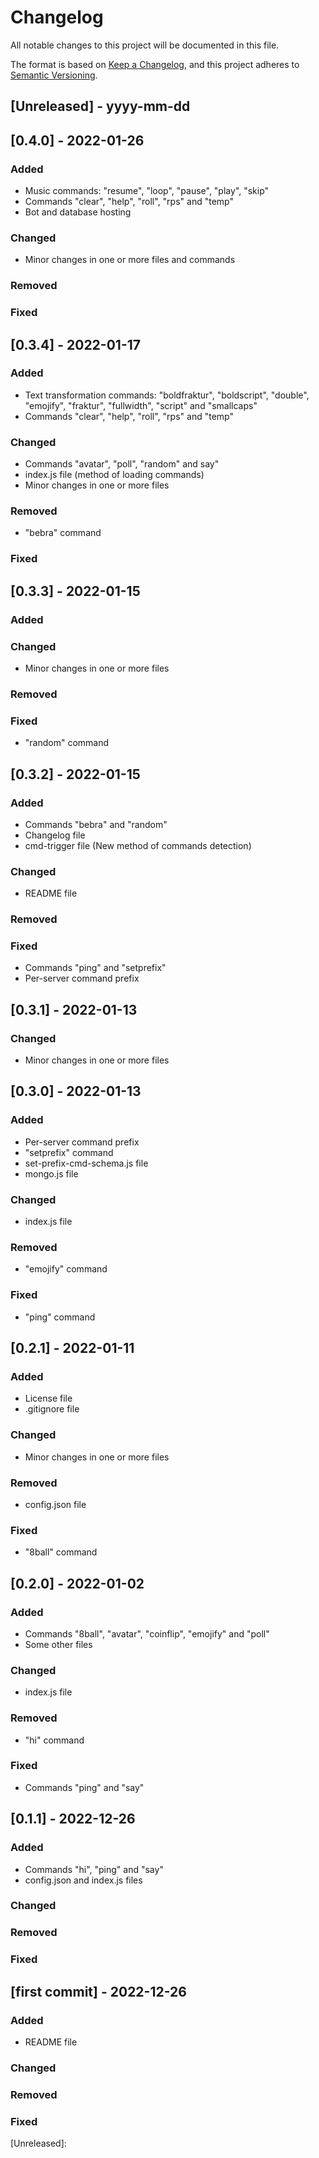 # Changelog
All notable changes to this project will be documented in this file.

The format is based on [Keep a Changelog](https://keepachangelog.com/en/1.0.0/),
and this project adheres to [Semantic Versioning](https://semver.org/spec/v2.0.0.html).

## [Unreleased] - yyyy-mm-dd

## [0.4.0] - 2022-01-26

### Added
- Music commands: "resume", "loop", "pause", "play", "skip" 
- Commands "clear", "help", "roll", "rps" and "temp"
- Bot and database hosting

### Changed
- Minor changes in one or more files and commands

### Removed

### Fixed

## [0.3.4] - 2022-01-17

### Added
- Text transformation commands: "boldfraktur", "boldscript", "double", "emojify", "fraktur", "fullwidth", "script" and "smallcaps"
- Commands "clear", "help", "roll", "rps" and "temp"

### Changed
- Commands "avatar", "poll", "random" and say"
- index.js file (method of loading commands)
- Minor changes in one or more files

### Removed
- "bebra" command

### Fixed

## [0.3.3] - 2022-01-15

### Added

### Changed
- Minor changes in one or more files

### Removed

### Fixed
- "random" command

## [0.3.2] - 2022-01-15

### Added
- Commands "bebra" and "random"
- Changelog file
- cmd-trigger file (New method of commands detection)

### Changed
- README file

### Removed

### Fixed
- Commands "ping" and "setprefix"
- Per-server command prefix

## [0.3.1] - 2022-01-13

### Changed
- Minor changes in one or more files

## [0.3.0] - 2022-01-13

### Added
- Per-server command prefix
- "setprefix" command
- set-prefix-cmd-schema.js file
- mongo.js file

### Changed
- index.js file

### Removed
- "emojify" command

### Fixed
- "ping" command

## [0.2.1] - 2022-01-11

### Added
- License file
- .gitignore file

### Changed
- Minor changes in one or more files

### Removed
- config.json file

### Fixed
- "8ball" command

## [0.2.0] - 2022-01-02

### Added
- Commands "8ball", "avatar", "coinflip", "emojify" and "poll"
- Some other files

### Changed
- index.js file

### Removed
- "hi" command

### Fixed
- Commands "ping" and "say"

## [0.1.1] - 2022-12-26

### Added
- Commands "hi", "ping" and "say"
- config.json and index.js files

### Changed

### Removed

### Fixed

## [first commit] - 2022-12-26

### Added
- README file

### Changed

### Removed

### Fixed

[Unreleased]:


